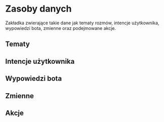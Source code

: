 # Zasoby danych

Zakładka zwierające takie dane jak tematy rozmów, intencje użytkownika, wypowiedzi bota, zmienne oraz podejmowane akcje.

## Tematy

## Intencje użytkownika

## Wypowiedzi bota

## Zmienne

## Akcje
